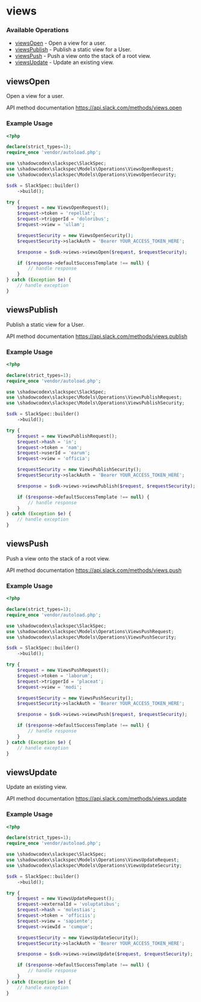 # views

### Available Operations

* [viewsOpen](#viewsopen) - Open a view for a user.
* [viewsPublish](#viewspublish) - Publish a static view for a User.
* [viewsPush](#viewspush) - Push a view onto the stack of a root view.
* [viewsUpdate](#viewsupdate) - Update an existing view.

## viewsOpen

Open a view for a user.

API method documentation
<https://api.slack.com/methods/views.open>

### Example Usage

```php
<?php

declare(strict_types=1);
require_once 'vendor/autoload.php';

use \shadowcodex\slackspec\SlackSpec;
use \shadowcodex\slackspec\Models\Operations\ViewsOpenRequest;
use \shadowcodex\slackspec\Models\Operations\ViewsOpenSecurity;

$sdk = SlackSpec::builder()
    ->build();

try {
    $request = new ViewsOpenRequest();
    $request->token = 'repellat';
    $request->triggerId = 'doloribus';
    $request->view = 'ullam';

    $requestSecurity = new ViewsOpenSecurity();
    $requestSecurity->slackAuth = 'Bearer YOUR_ACCESS_TOKEN_HERE';

    $response = $sdk->views->viewsOpen($request, $requestSecurity);

    if ($response->defaultSuccessTemplate !== null) {
        // handle response
    }
} catch (Exception $e) {
    // handle exception
}
```

## viewsPublish

Publish a static view for a User.

API method documentation
<https://api.slack.com/methods/views.publish>

### Example Usage

```php
<?php

declare(strict_types=1);
require_once 'vendor/autoload.php';

use \shadowcodex\slackspec\SlackSpec;
use \shadowcodex\slackspec\Models\Operations\ViewsPublishRequest;
use \shadowcodex\slackspec\Models\Operations\ViewsPublishSecurity;

$sdk = SlackSpec::builder()
    ->build();

try {
    $request = new ViewsPublishRequest();
    $request->hash = 'in';
    $request->token = 'nam';
    $request->userId = 'earum';
    $request->view = 'officia';

    $requestSecurity = new ViewsPublishSecurity();
    $requestSecurity->slackAuth = 'Bearer YOUR_ACCESS_TOKEN_HERE';

    $response = $sdk->views->viewsPublish($request, $requestSecurity);

    if ($response->defaultSuccessTemplate !== null) {
        // handle response
    }
} catch (Exception $e) {
    // handle exception
}
```

## viewsPush

Push a view onto the stack of a root view.

API method documentation
<https://api.slack.com/methods/views.push>

### Example Usage

```php
<?php

declare(strict_types=1);
require_once 'vendor/autoload.php';

use \shadowcodex\slackspec\SlackSpec;
use \shadowcodex\slackspec\Models\Operations\ViewsPushRequest;
use \shadowcodex\slackspec\Models\Operations\ViewsPushSecurity;

$sdk = SlackSpec::builder()
    ->build();

try {
    $request = new ViewsPushRequest();
    $request->token = 'laborum';
    $request->triggerId = 'placeat';
    $request->view = 'modi';

    $requestSecurity = new ViewsPushSecurity();
    $requestSecurity->slackAuth = 'Bearer YOUR_ACCESS_TOKEN_HERE';

    $response = $sdk->views->viewsPush($request, $requestSecurity);

    if ($response->defaultSuccessTemplate !== null) {
        // handle response
    }
} catch (Exception $e) {
    // handle exception
}
```

## viewsUpdate

Update an existing view.

API method documentation
<https://api.slack.com/methods/views.update>

### Example Usage

```php
<?php

declare(strict_types=1);
require_once 'vendor/autoload.php';

use \shadowcodex\slackspec\SlackSpec;
use \shadowcodex\slackspec\Models\Operations\ViewsUpdateRequest;
use \shadowcodex\slackspec\Models\Operations\ViewsUpdateSecurity;

$sdk = SlackSpec::builder()
    ->build();

try {
    $request = new ViewsUpdateRequest();
    $request->externalId = 'voluptatibus';
    $request->hash = 'molestias';
    $request->token = 'officiis';
    $request->view = 'sapiente';
    $request->viewId = 'cumque';

    $requestSecurity = new ViewsUpdateSecurity();
    $requestSecurity->slackAuth = 'Bearer YOUR_ACCESS_TOKEN_HERE';

    $response = $sdk->views->viewsUpdate($request, $requestSecurity);

    if ($response->defaultSuccessTemplate !== null) {
        // handle response
    }
} catch (Exception $e) {
    // handle exception
}
```
